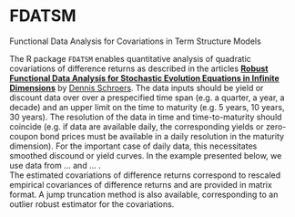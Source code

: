 

# FDATSM
Functional Data Analysis for Covariations in Term Structure Models



The R package `FDATSM` enables quantitative analysis of quadratic covariations of difference returns as described in the articles [**Robust Functional Data Analysis for Stochastic Evolution Equations in Infinite Dimensions**](https://arxiv.org/pdf/2401.16286) by [Dennis Schroers](https://github.com/dschroers). The data inputs should be yield or discount data over over a prespecified time span (e.g. a quarter, a year, a decade) and an upper limit on the time to maturity (e.g. 5 years, 10 years, 30 years). The resolution of the data in time and time-to-maturity should coincide (e.g. if data are available daily, the corresponding yields or zero-coupon bond prices must be available in a daily resolution in the maturity dimension). For the important case of daily data, this necessitates smoothed discound or yield curves. In the example presented below, we use data from ... and ... .  
The estimated covariations of difference returns correspond to rescaled empirical covariances of difference returns and are provided in matrix format. A jump truncation method is also available, corresponding to an outlier robust estimator for the covariations.



